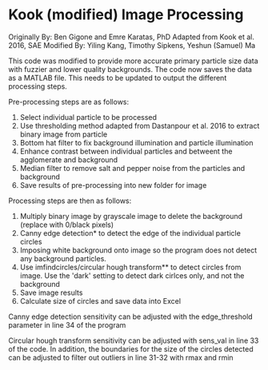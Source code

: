 # Kook (modified) Image Processing

Originally By: Ben Gigone and Emre Karatas, PhD
Adapted from Kook et al. 2016, SAE
Modified By: Yiling Kang, Timothy Sipkens, Yeshun (Samuel) Ma

This code was modified to provide more accurate primary particle size data with
fuzzier and lower quality backgrounds. The code now saves the data as a MATLAB file. This needs to be updated to output the different processing steps.

Pre-processing steps are as follows:
1. Select individual particle to be processed
2. Use thresholding method adapted from Dastanpour et al. 2016 to extract binary
   image from particle
3. Bottom hat filter to fix background illumination and particle illumination
4. Enhance contrast between individual particles and betweent the agglomerate and
   background
5. Median filter to remove salt and pepper noise from the particles and background
6. Save results of pre-processing into new folder for image

Processing steps are then as follows:
1. Multiply binary image by grayscale image to delete the background (replace
   with 0/black pixels)
2. Canny edge detection* to detect the edge of the individual particle circles
3. Imposing white background onto image so the program does not detect any
   background particles.
4. Use imfindcircles/circular hough transform** to detect circles from image. Use
   the 'dark' setting to detect dark cirlces only, and not the background
5. Save image results
6. Calculate size of circles and save data into Excel

Canny edge detection sensitivity can be adjusted with the edge_threshold
parameter in line 34 of the program

Circular hough transform sensitivity can be adjusted with sens_val in line 33
of the code. In addition, the boundaries for the size of the circles detected
can be adjusted to filter out outliers in line 31-32 with rmax and rmin
